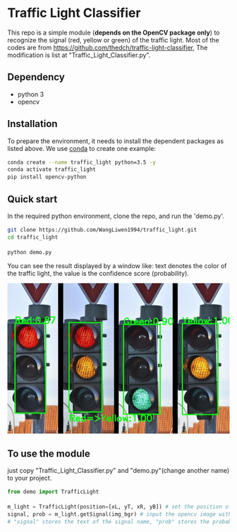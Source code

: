 # Traffic Light Classifier
This repo is a simple module (**depends on the OpenCV package only**) to recognize the signal (red, yellow or green) of the traffic light. Most of the codes are from https://github.com/thedch/traffic-light-classifier, The modification is list at "Traffic_Light_Classifier.py".

## Dependency
- python 3
- opencv

## Installation
To prepare the environment, it needs to install the dependent packages as listed above. We use [conda](https://docs.conda.io/en/latest/miniconda.html) to create one example:
```bash
conda create --name traffic_light python=3.5 -y
conda activate traffic_light
pip install opencv-python
```
## Quick start
In the required python environment, clone the repo, and run the 'demo.py'.
```bash
git clone https://github.com/WangLiwen1994/traffic_light.git
cd traffic_light

python demo.py
```
You can see the result displayed by a window like: text denotes the color of the traffic light, the value is the confidence score (probability).

![Result](result.jpg)


## To use the module
just copy "Traffic_Light_Classifier.py" and "demo.py"(change another name) to your project.
```python
from demo import TrafficLight

m_light = TrafficLight(position=[xL, yT, xR, yB]) # set the position of the traffic light
signal, prob = m_light.getSignal(img_bgr) # input the opencv image with the format of "BGR", then you can obtain the output
# "signal" stores the text of the signal name, "prob" stores the probability of the prediction. 

```